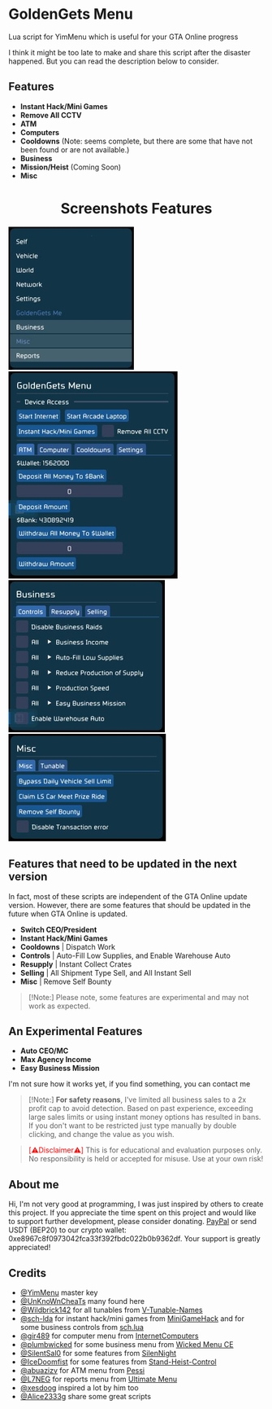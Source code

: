 # GoldenGets Menu
Lua script for YimMenu which is useful for your GTA Online progress

I think it might be too late to make and share this script after the disaster happened. But you can read the description below to consider.

## Features

- **Instant Hack/Mini Games**
- **Remove All CCTV**
- **ATM**
- **Computers**
- **Cooldowns** (Note: seems complete, but there are some that have not been found or are not available.)
- **Business**
- **Mission/Heist** (Coming Soon)
- **Misc**


<div align="center">
  <h1> Screenshots Features</h1>
</div>

![Screenshots1](https://github.com/GoldenGets/GoldenGets-Menu/blob/main/Screenshots/1.JPG)
![Screenshots2](https://github.com/GoldenGets/GoldenGets-Menu/blob/main/Screenshots/2.JPG)
![Screenshots3](https://github.com/GoldenGets/GoldenGets-Menu/blob/main/Screenshots/3.JPG)
![Screenshots4](https://github.com/GoldenGets/GoldenGets-Menu/blob/main/Screenshots/4.JPG)


## Features that need to be updated in the next version

In fact, most of these scripts are independent of the GTA Online update version. However, there are some features that should be updated in the future when GTA Online is updated.

- **Switch CEO/President**
- **Instant Hack/Mini Games**
- **Cooldowns** | Dispatch Work
- **Controls** | Auto-Fill Low Supplies, and Enable Warehouse Auto
- **Resupply** | Instant Collect Crates
- **Selling** | All Shipment Type Sell, and All Instant Sell
- **Misc** | Remove Self Bounty


> [!Note:]
> Please note, some features are experimental and may not work as expected.

## An Experimental Features

- **Auto CEO/MC**
- **Max Agency Income**
- **Easy Business Mission**

I'm not sure how it works yet, if you find something, you can contact me


> [!Note:]
> **For safety reasons**, I've limited all business sales to a 2x profit cap to avoid detection. Based on past experience, exceeding large sales limits or using instant money options has resulted in bans.
> If you don't want to be restricted just type manually by double clicking, and change the value as you wish.


> <span style="color:red">[⚠︎Disclaimer⚠︎]</span>
> This is for educational and evaluation purposes only.
> No responsibility is held or accepted for misuse.
> Use at your own risk!

## About me

Hi, I'm not very good at programming, I was just inspired by others to create this project.
If you appreciate the time spent on this project and would like to support further development, please consider donating. [PayPal](https://www.paypal.me/mrafiwr) or send USDT (BEP20) to our crypto wallet: 0xe8967c8f0973042fca33f392fbdc022b0b9362df. Your support is greatly appreciated!


## Credits

- [@YimMenu](https://www.github.com/YimMenu/YimMenu) master key
- [@UnKnoWnCheaTs](https://www.unknowncheats.me/forum/grand-theft-auto-v/500059-globals-locals-discussion-read-page-1-a.html) many found here
- [@Wildbrick142](https://github.com/Wildbrick142) for all tunables from [V-Tunable-Names](https://github.com/Wildbrick142/V-Tunable-Names)
- [@sch-lda](https://www.github.com/sch-lda) for instant hack/mini games from [MiniGameHack](https://www.github.com/YimMenu-Lua/MiniGameHack) and for some business controls from [sch.lua](https://github.com/sch-lda/SCH-LUA-YIMMENU)
- [@gir489](https://www.github.com/gir489returns) for computer menu from [InternetComputers](https://github.com/YimMenu-Lua/Internet)
- [@plumbwicked](https://github.com/plumbwick3d) for some business menu from [Wicked Menu CE](https://www.unknowncheats.me/forum/grand-theft-auto-v/487033-wicked-menu-cheat-engine.html)
- [@SilentSal0](https://www.github.com/SilentSal0) for some features from [SilenNight](https://github.com/SilentSal0/SilentNight)
- [@IceDoomfist](https://github.com/IceDoomfist) for some features from [Stand-Heist-Control](https://github.com/IceDoomfist/Stand-Heist-Control)
- [@abuazizv](https://www.github.com/abuazizv) for ATM menu from [Pessi](https://www.github.com/YimMenu-Lua/Pessi)
- [@L7NEG](https://www.github.com/L7NEG) for reports menu from [Ultimate Menu](https://github.com/UltimateMenu/UltimateMenu)
- [@xesdoog](https://www.github.com/xesdoog) inspired a lot by him too
- [@Alice2333g](https://www.github.com/Alice2333g) share some great scripts
